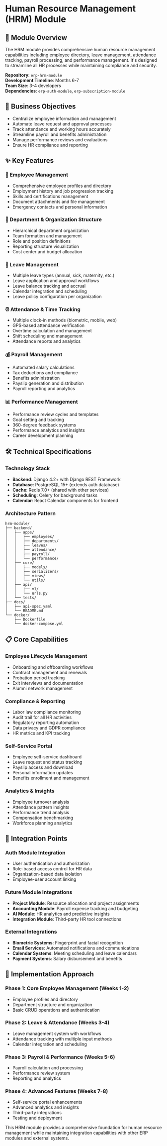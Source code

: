 # Human Resource Management (HRM) Module

## 👥 Module Overview

The HRM module provides comprehensive human resource management capabilities including employee directory, leave management, attendance tracking, payroll processing, and performance management. It's designed to streamline all HR processes while maintaining compliance and security.

**Repository**: `erp-hrm-module`  
**Development Timeline**: Months 6-7  
**Team Size**: 3-4 developers  
**Dependencies**: `erp-auth-module`, `erp-subscription-module`

## 🎯 Business Objectives

- Centralize employee information and management
- Automate leave request and approval processes
- Track attendance and working hours accurately
- Streamline payroll and benefits administration
- Manage performance reviews and evaluations
- Ensure HR compliance and reporting

## ✨ Key Features

### 👤 Employee Management
- Comprehensive employee profiles and directory
- Employment history and job progression tracking
- Skills and certifications management
- Document attachments and file management
- Emergency contacts and personal information

### 🏢 Department & Organization Structure
- Hierarchical department organization
- Team formation and management
- Role and position definitions
- Reporting structure visualization
- Cost center and budget allocation

### 📅 Leave Management
- Multiple leave types (annual, sick, maternity, etc.)
- Leave application and approval workflows
- Leave balance tracking and accrual
- Calendar integration and scheduling
- Leave policy configuration per organization

### ⏰ Attendance & Time Tracking
- Multiple clock-in methods (biometric, mobile, web)
- GPS-based attendance verification
- Overtime calculation and management
- Shift scheduling and management
- Attendance reports and analytics

### 💰 Payroll Management
- Automated salary calculations
- Tax deductions and compliance
- Benefits administration
- Payslip generation and distribution
- Payroll reporting and analytics

### 📊 Performance Management
- Performance review cycles and templates
- Goal setting and tracking
- 360-degree feedback systems
- Performance analytics and insights
- Career development planning

## 🛠️ Technical Specifications

### Technology Stack
- **Backend**: Django 4.2+ with Django REST Framework
- **Database**: PostgreSQL 15+ (extends auth database)
- **Cache**: Redis 7.0+ (shared with other services)
- **Scheduling**: Celery for background tasks
- **Calendar**: React Calendar components for frontend

### Architecture Pattern
```
hrm-module/
├── backend/
│   ├── apps/
│   │   ├── employees/
│   │   ├── departments/
│   │   ├── leaves/
│   │   ├── attendance/
│   │   ├── payroll/
│   │   └── performance/
│   ├── core/
│   │   ├── models/
│   │   ├── serializers/
│   │   ├── views/
│   │   └── utils/
│   ├── api/
│   │   ├── v1/
│   │   └── urls.py
│   └── tests/
├── docs/
│   ├── api-spec.yaml
│   └── README.md
└── docker/
    ├── Dockerfile
    └── docker-compose.yml
```

## 📋 Core Capabilities

### Employee Lifecycle Management
- Onboarding and offboarding workflows
- Contract management and renewals
- Probation period tracking
- Exit interviews and documentation
- Alumni network management

### Compliance & Reporting
- Labor law compliance monitoring
- Audit trail for all HR activities
- Regulatory reporting automation
- Data privacy and GDPR compliance
- HR metrics and KPI tracking

### Self-Service Portal
- Employee self-service dashboard
- Leave request and status tracking
- Payslip access and download
- Personal information updates
- Benefits enrollment and management

### Analytics & Insights
- Employee turnover analysis
- Attendance pattern insights
- Performance trend analysis
- Compensation benchmarking
- Workforce planning analytics

## 🔌 Integration Points

### Auth Module Integration
- User authentication and authorization
- Role-based access control for HR data
- Organization-based data isolation
- Employee-user account linking

### Future Module Integrations
- **Project Module**: Resource allocation and project assignments
- **Accounting Module**: Payroll expense tracking and budgeting
- **AI Module**: HR analytics and predictive insights
- **Integration Module**: Third-party HR tool connections

### External Integrations
- **Biometric Systems**: Fingerprint and facial recognition
- **Email Services**: Automated notifications and communications
- **Calendar Systems**: Meeting scheduling and leave calendars
- **Payment Systems**: Salary disbursement and benefits

## 🚀 Implementation Approach

### Phase 1: Core Employee Management (Weeks 1-2)
- Employee profiles and directory
- Department structure and organization
- Basic CRUD operations and authentication

### Phase 2: Leave & Attendance (Weeks 3-4)
- Leave management system with workflows
- Attendance tracking with multiple input methods
- Calendar integration and scheduling

### Phase 3: Payroll & Performance (Weeks 5-6)
- Payroll calculation and processing
- Performance review system
- Reporting and analytics

### Phase 4: Advanced Features (Weeks 7-8)
- Self-service portal enhancements
- Advanced analytics and insights
- Third-party integrations
- Testing and deployment

This HRM module provides a comprehensive foundation for human resource management while maintaining integration capabilities with other ERP modules and external systems.